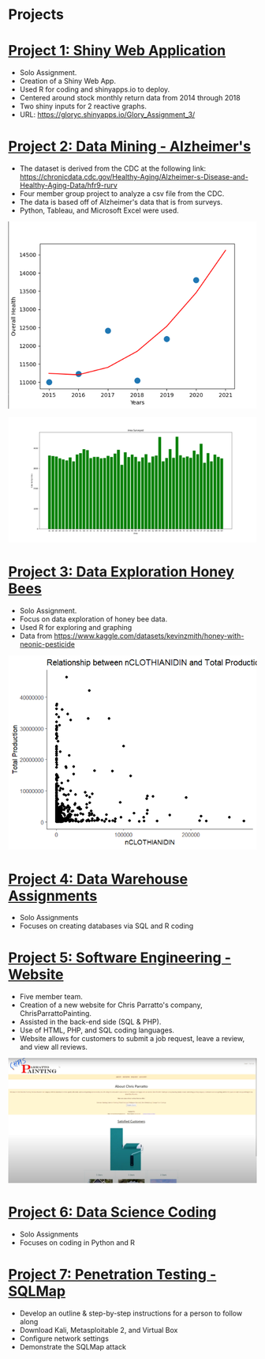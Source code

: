 # Projects

# [Project 1: Shiny Web Application](https://github.com/gloryc34/StockShinyApp.git)
* Solo Assignment.
* Creation of a Shiny Web App.
* Used R for coding and shinyapps.io to deploy.
* Centered around stock monthly return data from 2014 through 2018
* Two shiny inputs for 2 reactive graphs.
* URL: https://gloryc.shinyapps.io/Glory_Assignment_3/

# [Project 2: Data Mining - Alzheimer's](https://github.com/gloryc34/Alzheimer-s_DataMining.git)
* The dataset is derived from the CDC at the following link: https://chronicdata.cdc.gov/Healthy-Aging/Alzheimer-s-Disease-and-Healthy-Aging-Data/hfr9-rurv
* Four member group project to analyze a csv file from the CDC.
* The data is based off of Alzheimer's data that is from surveys.
* Python, Tableau, and Microsoft Excel were used.

![](/images/overall_health_prediction_2021.png)

![](/images/SURVEYED_STATE.png)

# [Project 3: Data Exploration Honey Bees](https://github.com/gloryc34/HoneyBee.git)
* Solo Assignment.
* Focus on data exploration of honey bee data.
* Used R for exploring and graphing
* Data from https://www.kaggle.com/datasets/kevinzmith/honey-with-neonic-pesticide

![](/images/clothianidin_production.png)

# [Project 4: Data Warehouse Assignments](https://github.com/gloryc34/Data_Warehousing.git)
* Solo Assignments
* Focuses on creating databases via SQL and R coding

# [Project 5: Software Engineering - Website](https://github.com/gloryc34/ChrisParrattoPainting.com.git)
* Five member team.
* Creation of a new website for Chris Parratto's company, ChrisParrattoPainting.
* Assisted in the back-end side (SQL & PHP).
* Use of HTML, PHP, and SQL coding languages.
* Website allows for customers to submit a job request, leave a review, and view all reviews.

![](/images/cpPainting.png)

# [Project 6: Data Science Coding](https://github.com/gloryc34/Data-Science-Coding.git)
* Solo Assignments
* Focuses on coding in Python and R

# [Project 7: Penetration Testing - SQLMap](https://github.com/gloryc34/SQLMap.git)
* Develop an outline & step-by-step instructions for a person to follow along
* Download Kali, Metasploitable 2, and Virtual Box
* Configure network settings
* Demonstrate the SQLMap attack
